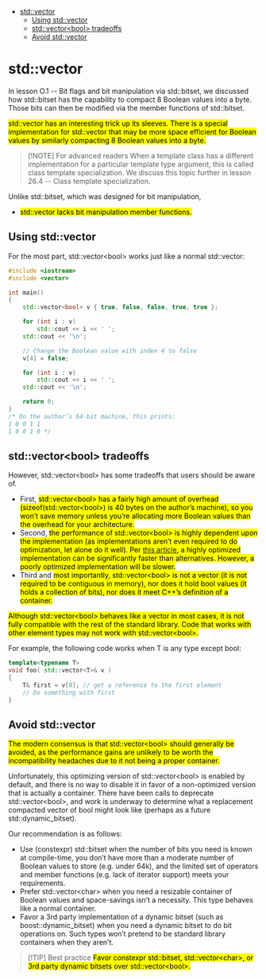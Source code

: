 - [std::vector](#stdvector)
  - [Using std::vector](#using-stdvector)
  - [std::vector\<bool\> tradeoffs](#stdvectorbool-tradeoffs)
  - [Avoid std::vector](#avoid-stdvector)

# std::vector<bool>

In lesson O.1 -- Bit flags and bit manipulation via std::bitset, we discussed how std::bitset has the capability to compact 8 Boolean values into a byte. Those bits can then be modified via the member functions of std::bitset.

<mark>std::vector has an interesting trick up its sleeves. There is a special implementation for std::vector<bool> that may be more space efficient for Boolean values by similarly compacting 8 Boolean values into a byte.</mark>

>[!NOTE] For advanced readers
When a template class has a different implementation for a particular template type argument, this is called class template specialization. We discuss this topic further in lesson 26.4 -- Class template specialization.


Unlike std::bitset, which was designed for bit manipulation, 
- <mark>std::vector<bool> lacks bit manipulation member functions.</mark>

## Using std::vector<bool>

For the most part, std::vector\<bool> works just like a normal std::vector:

```cpp
#include <iostream>
#include <vector>

int main()
{
    std::vector<bool> v { true, false, false, true, true };

    for (int i : v)
        std::cout << i << ' ';
    std::cout << '\n';

    // Change the Boolean value with index 4 to false
    v[4] = false;

    for (int i : v)
        std::cout << i << ' ';
    std::cout << '\n';

    return 0;
}
/* On the author’s 64-bit machine, this prints:
1 0 0 1 1
1 0 0 1 0 */
```

## std::vector\<bool> tradeoffs

However, std::vector\<bool> has some tradeoffs that users should be aware of.
- First, <mark>std::vector\<bool> has a fairly high amount of overhead (sizeof(std::vector\<bool>) is 40 bytes on the author’s machine), so you won’t save memory unless you’re allocating more Boolean values than the overhead for your architecture.<mark>
- Second, <mark>the performance of std::vector\<bool> is highly dependent upon the implementation (as implementations aren’t even required to do optimization, let alone do it well). Per [this article](https://isocpp.org/blog/2012/11/on-vectorbool), a highly optimized implementation can be significantly faster than alternatives. However, a poorly optimized implementation will be slower.</mark>
- Third and <mark>most importantly, std::vector\<bool> is not a vector (it is not required to be contiguous in memory), nor does it hold bool values (it holds a collection of bits), nor does it meet C++’s definition of a container.</mark>

<mark>Although std::vector\<bool> behaves like a vector in most cases, it is not fully compatible with the rest of the standard library. Code that works with other element types may not work with std::vector\<bool>.</mark>

For example, the following code works when T is any type except bool:

```cpp
template<typename T>
void foo( std::vector<T>& v )
{
    T& first = v[0]; // get a reference to the first element
    // Do something with first
}
```
## Avoid std::vector<bool>

<mark>The modern consensus is that std::vector\<bool> should generally be avoided, as the performance gains are unlikely to be worth the incompatibility headaches due to it not being a proper container.</mark>

Unfortunately, this optimizing version of std::vector\<bool> is enabled by default, and there is no way to disable it in favor of a non-optimized version that is actually a container. There have been calls to deprecate std::vector\<bool>, and work is underway to determine what a replacement compacted vector of bool might look like (perhaps as a future std::dynamic_bitset).


Our recommendation is as follows:

- Use (constexpr) std::bitset when the number of bits you need is known at compile-time, you don’t have more than a moderate number of Boolean values to store (e.g. under 64k), and the limited set of operators and member functions (e.g. lack of iterator support) meets your requirements.
- Prefer std::vector\<char> when you need a resizable container of Boolean values and space-savings isn’t a necessity. This type behaves like a normal container.
- Favor a 3rd party implementation of a dynamic bitset (such as boost::dynamic_bitset) when you need a dynamic bitset to do bit operations on. Such types won’t pretend to be standard library containers when they aren’t.

>[!TIP] Best practice
<mark>Favor constexpr std::bitset, std::vector\<char>, or 3rd party dynamic bitsets over std::vector\<bool>.</mark>
